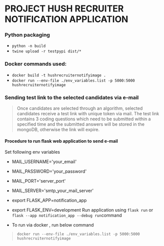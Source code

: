# PROJECT HUSH RECRUITER NOTIFICATION APPLICATION


### Python packaging
* `python -n build`
* `twine upload -r testpypi dist/*`

### Docker commands used:
* `docker build -t hushrecruiternotifyimage .`
* `docker run --env-file ./env_variables.list -p 5000:5000 hushrecruiternotifyimage`

### Sending test link to the selected candidates via e-mail
> Once candidates are selected through an algorithm, selected candidates receive a test link with unique token via mail. The test link contains 3 coding questions which need to be submitted within a specified time and the submitted answers will be stored in the mongoDB, otherwise the link will expire.

#### Procedure to run flask web application to send e-mail
Set following env variables 
* MAIL_USERNAME='your_email'
* MAIL_PASSWORD='your_password'
* MAIL_PORT='server_port'
* MAIL_SERVER='smtp_your_mail_server'
* export FLASK_APP=notification_app
* export FLASK_ENV=development
Run application using `flask run` or `flask --app notification_app --debug run`command

* To run via docker , run below command
> `docker run --env-file ./env_variables.list -p 5000:5000 hushrecruiternotifyimage`
